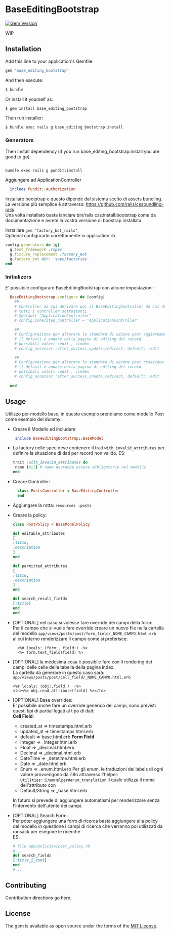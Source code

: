 # BaseEditingBootstrap
[![Gem Version](https://badge.fury.io/rb/base_editing_bootstrap.svg)](https://badge.fury.io/rb/base_editing_bootstrap)

WIP

## Installation
Add this line to your application's Gemfile:

```ruby
gem "base_editing_bootstrap"
```

And then execute:
```bash
$ bundle
```

Or install it yourself as:
```bash
$ gem install base_editing_bootstrap
```

Then run installer:
```bash
$ bundle exec rails g base_editing_bootstrap:install
```

### Generators
Then Install dependency (if you run base_editing_bootstrap:install you are good to go):
```bash

bundle exec rails g pundit:install
```
Aggiungere ad ApplicationController 
```ruby
  include Pundit::Authorization
```

Installare bootstrap e questo dipende dal sistema scelto di assets bundling.  
La versione più semplice è attraverso: https://github.com/rails/cssbundling-rails  
Una volta installato basta lanciare bin/rails css:install:bootstrap come da
documentazione e avrete la vostra versione di boostrap installata.

Installare `gem "factory_bot_rails"`,  
Optional configurarlo correttamente in application.rb
```ruby
config.generators do |g|
  g.test_framework :rspec
  g.fixture_replacement :factory_bot
  g.factory_bot dir: 'spec/factories'
end
```
### Initializers
E' possibile configurare BaseEditingBootstrap con alcune impostazioni:
```ruby
  BaseEditingBootstrap.configure do |config|
    ##
    # Controller da cui derivare poi il BaseEditingController da cui derivano 
    # tutti i controller sottostanti
    # @default "ApplicationController"
    # config.inherited_controller = 'ApplicationController'

    ##
    # Configurazione per alterare lo standard di azione post aggiornamento record
    # il default è andare nella pagina di editing del record
    # possibili valori :edit , :index
    # config_accessor :after_success_update_redirect, default: :edit

    ##
    # Configurazione per alterare lo standard di azione post creazione record
    # il default è andare nella pagina di editing del record
    # possibili valori :edit , :index  
    # config_accessor :after_success_create_redirect, default: :edit
  
  end

```

## Usage
Utilizzo per modello base, in questo esempio prendiamo come modello Post come esempio del dummy.

- Creare il Modello ed includere 
  ```ruby
   include BaseEditingBootstrap::BaseModel
  ```
- La factory nelle spec deve contenere il trait `with_invalid_attributes` per definire la situazione di dati per record
  non valido. ES:  
  ```ruby
  trait :with_invalid_attributes do
   name {nil} # name dovrebbe essere obbligatorio nel modello
  end
  ```
- Creare Controller:
  ```ruby
    class PostsController < BaseEditingController
    end
  ```
- Aggiungere la rotta: `resources :posts`
- Creare la policy:
  ```ruby
  class PostPolicy < BaseModelPolicy
  
  def editable_attributes
  [
  :title,
  :description
  ]
  end
  
  def permitted_attributes
  [
  :title,
  :description
  ]
  end
  
  def search_result_fields
  [:title]
  end
  end

  ```
- [OPTIONAL] nel caso si volesse fare override dei campi della form:  
  Per il campo che si vuole fare override creare un nuovo file nella cartella 
  del modello `app/views/posts/post/form_field/_NOME_CAMPO.html.erb`  
  al cui interno renderizzare il campo come si preferisce:
  ```erbruby
    <%# locals: (form:, field:) -%>
    <%= form.text_field(field) %>
  ```
- [OPTIONAL] la medesima cosa è possibile fare con il rendering dei campi
  delle celle della tabella della pagina index.  
  La cartella da generare in questo caso sarà: `app/views/posts/post/cell_field/_NOME_CAMPO.html.erb`
  ```erbruby
  <%# locals: (obj:,field:)  -%>
  <td><%= obj.read_attribute(field) %></td>
  ```
- [OPTIONAL] Base overrides:  
  E' possibile anche fare un override generico dei campi, sono previsti questi tipi di partial
  legati al tipo di dati:  
  **Cell Field**:
  - created_at => timestamps.html.erb
  - updated_at => timestamps.html.erb
  - default    => base.html.erb
  **Form Field**
  - Integer           => _integer.html.erb
  - Float             => _decimal.html.erb
  - Decimal           => _decimal.html.erb
  - DateTime          => _detetime.html.erb
  - Date              => _date.html.erb
  - Enum              => _enum.html.erb
    Per gli enum, le traduzioni dei labels di ogni valore provvengono da i18n
    attraverso l'helper: `Utilities::EnumHelper#enum_translation`
    il quale utilizza il nome dell'attributo con 
  - Default/String    => _base.html.erb
  
  In futuro si prevede di aggiungere automatismi per renderizzare senza 
  l'intervento dell'utente dei campi.
- [OPTIONAL] Search Form:  
  Per poter aggiungere una form di ricerca basta aggiungere alla policy
  del modello in questione i campi di ricerca che verranno poi utilizzati da ransack
  per eseguire le ricerche  
  ES:
  ```ruby 
  # file app/policies/post_policy.rb
  #...
  def search_fields
  [:title_i_cont]
  end
  #...
  ```


## Contributing
Contribution directions go here.

## License
The gem is available as open source under the terms of the [MIT License](https://opensource.org/licenses/MIT).
